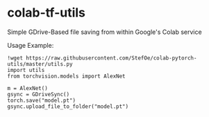 # colab-tf-utils
Simple GDrive-Based file saving from within Google's Colab service


Usage Example:

    !wget https://raw.githubusercontent.com/StefOe/colab-pytorch-utils/master/utils.py
    import utils
    from torchvision.models import AlexNet

    m = AlexNet()
    gsync = GDriveSync()
    torch.save("model.pt")
    gsync.upload_file_to_folder("model.pt")
